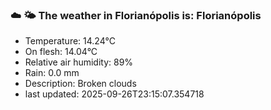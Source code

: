 ### ☁️ 🌤️  The weather in Florianópolis is: Florianópolis

- Temperature: 14.24°C
- On flesh: 14.04°C
- Relative air humidity: 89%
- Rain: 0.0 mm
- Description: Broken clouds
- last updated: 2025-09-26T23:15:07.354718
